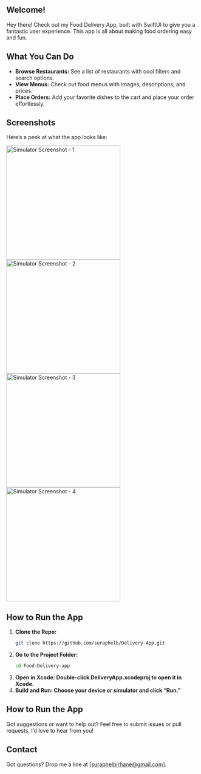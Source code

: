 ## Welcome!

Hey there! Check out my Food Delivery App, built with SwiftUI to give you a fantastic user experience. This app is all about making food ordering easy and fun.

## What You Can Do

- **Browse Restaurants:** See a list of restaurants with cool filters and search options.
- **View Menus:** Check out food menus with images, descriptions, and prices.
- **Place Orders:** Add your favorite dishes to the cart and place your order effortlessly.

## Screenshots

Here’s a peek at what the app looks like:

<img src="https://github.com/user-attachments/assets/7713ffc8-235b-46cc-a596-f01c6cb89645" width="300" alt="Simulator Screenshot - 1"/>
<img src="https://github.com/user-attachments/assets/91181952-c7aa-4b47-8403-a4be522d8a2d" width="300" alt="Simulator Screenshot - 2"/>
<img src="https://github.com/user-attachments/assets/96b94524-e362-4086-917a-b95b8dc3d256" width="300" alt="Simulator Screenshot - 3"/>
<img src="https://github.com/user-attachments/assets/11d8d0ae-0459-4b4a-acd7-b507aa5a39f9" width="300" alt="Simulator Screenshot - 4"/>

## How to Run the App

1. **Clone the Repo:**
   ```bash
   git clone https://github.com/suraphelb/Delivery-App.git

2. **Go to the Project Folder:**
   ```bash
   cd Food-Delivery-app
3. **Open in Xcode: Double-click DeliveryApp.xcodeproj to open it in Xcode.**
4. **Build and Run: Choose your device or simulator and click “Run.”**

## How to Run the App
Got suggestions or want to help out? Feel free to submit issues or pull requests. I’d love to hear from you!

## Contact
Got questions? Drop me a line at [suraphelbirhane@gmail.com].
